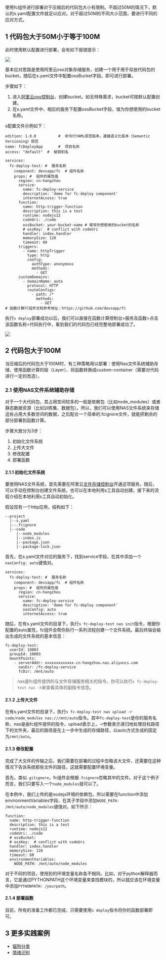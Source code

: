 使用fc组件进行部署对于压缩后的代码包大小有限制。不超过50M的情况下，默认的s.yaml配置文件就足以应对。对于超过50M的不同大小范围，要进行不同的应对方式。


## 1 代码包大于50M小于等于100M

此时使用默认配置进行部署，会有如下报错提示：

![](https://raykie.top/img/%2850%2C100%5Dcase.png)

基本应对思路是使用阿里云oss对象存储服务，创建一个用于用于存放代码包的bucket，随后在s.yaml文件中配置ossBucket字段，即可进行部署。

步骤如下：

1. 进入[阿里云oss控制台](https://oss.console.aliyun.com/)，创建bucket。如无特殊需求，bucket可按默认配置创建。
2. 在s.yaml文件中，相应的服务下配置ossBucket字段，值为你想使用的bucket名称。

s配置文件示例如下：
```
edition: 1.0.0          #  命令行YAML规范版本，遵循语义化版本（Semantic Versioning）规范
name: fcDeployApp       #  项目名称
access: "default"  #  秘钥别名

services:
  fc-deploy-test: #  服务名称
    component: devsapp/fc  # 组件名称
    props: #  组件的属性值
      region: cn-hangzhou
      service:
        name: fc-deploy-service
        description: 'demo for fc-deploy component'
        internetAccess: true
      function:
        name: http-trigger-function
        description: this is a test
        runtime: nodejs12
        codeUri: ./code
        ossBucket: your-bucket-name # 填写你想使用的bucket的名称
        # ossKey:  # conflict with codeUri
        handler: index.handler
        memorySize: 128
        timeout: 60
      triggers:
        - name: httpTrigger
          type: http
          config:
            authType: anonymous
            methods:
              - GET
      customDomains:
        - domainName: auto
          protocol: HTTP
          routeConfigs:
            - path: /*
              methods:
                - GET
# 函数计算FC组件文档参考地址：https://github.com/devsapp/fc
```

执行`s deploy`部署成功以后，我们可以直接在函数计算控制台>服务及函数>点击该函数名称>代码执行中，看到我们的代码包已经完整地部署成功了。

![](https://raykie.top/img/40-100%E6%88%90%E5%8A%9F.png)


## 2 代码包大于100M

当压缩后的代码包大于100M时，有三种策略用以部署：使用Nas文件系统辅助存储、使用函数计算的层（Layer）、将函数转换成custom-container（需要对代码进行一定的改造）。

### 2.1 使用NAS文件系统辅助存储

对于一个大代码包，其占用空间较多的一般是依赖包（比如node_modules）或者静态数据资源（比如训练集、数据包）。所以，我们可以使用NAS文件系统来存储这些占用大多数空间的数据，之后配合一个简单的.fcignore文件，就能把剩余的部分部署到函数计算。

步骤大致分为3步：

1. 初始化文件系统
2. 上传大文件
3. 修改配置
4. 部署函数

#### 2.1.1 初始化文件系统

要使用NAS文件系统，首先需要在阿里云[文件存储控制台](https://nasnext.console.aliyun.com/)开通这项服务。随后，可以手动在控制台创建文件系统，也可以在本地利用s工具自动创建。接下来的流程介绍在本地利用s工具自动初始化。

假设现有一个http应用，结构如下：

```
--project
  |--s.yaml
  |--.fcignore
  |--code
     |--node_modules
     |--index.js
     |--package.json
     |--package-lock.json
```

首先，在s.yaml文件对应的服务下，找到service字段，在其中添加一个`nasConfig: auto`键值对。

```
services:
  fc-deploy-test: #  服务名称
    component: devsapp/fc  # 组件名称
    props: #  组件的属性值
      region: cn-hangzhou
      service:
        name: fc-deploy-service
        description: 'demo for fc-deploy component'
        nasConfig: auto
        internetAccess: true
```

随后，在有s.yaml文件的目录下，执行`s fc-deploy-test nas init`指令，根据你配置的auto属性，fc组件会帮你执行一系列流程创建一个文件系统。最后终端会输出生成的文件系统的基本信息：

```
fc-deploy-test:
  userId: 10003
  groupId: 10003
  mountPoints:
    - serverAddr: xxxxxxxxxxxxx.cn-hangzhou.nas.aliyuncs.com
      nasDir: /fc-deploy-service
      fcDir: /mnt/auto
```

> nas是fc组件提供的与文件存储服务相关的指令，你可以执行`s fc-deploy-test nas -h`来查看具体的副指令信息。

#### 2.1.2 上传大文件

在有s.yaml文件的目录下，执行`s fc-deploy-test nas upload -r code/node_modules nas:///mnt/auto`指令。其中`fc-deploy-test`是你的服务名称，nas是由fc组件提供的指令，upload表示上，-r参数表示递归地处理目标路径下的文件夹，最后的路径是在上一步中生成的存储路径，以auto方式生成的固定为`/mnt/auto`。

#### 2.1.3 修改配置

完成了大文件的传输之后，我们需要在部署的过程中忽略该大文件，还需要在这种情况下告诉系统那些文件的路径，这就需要配置环境变量。

首先，类似`.gitignore`，fc组件会根据`.fcignore`忽略其中的文件。对于这个例子而言，我们只要写入一个`node_modules`就可以了。

在本例中，我们上传的是nodejs环境的依赖包，所以需要在function中添加environmentVariables字段，在其子字段中添加`NODE_PATH: /mnt/auto/node_modules`键值对。如下所示：

```
function:
  name: http-trigger-function
  description: this is a test
  runtime: nodejs12
  codeUri: ./code
  # ossBucket:
  # ossKey:  # conflict with codeUri
  handler: index.handler
  memorySize: 128
  timeout: 60
  environmentVariables:
    NODE_PATH: /mnt/auto/node_modules
```

对于不同的项目，使用到的环境变量名称各不相同。比如，对于python解释器而言，它是通过PYTHONPATH这个环境变量来查找模块的，所以就应该在环境变量中添加`PYTHONPATH: /yourpath`。

#### 2.1.4 部署函数

目前，所有的准备工作都已完成，只需要使用`s deploy`指令将你的函数部署即可。

## 3 更多实践案例

- [猫狗分类](https://github.com/awesome-fc/cat-dog-classify)
- [情绪识别](https://developer.aliyun.com/article/785367)




